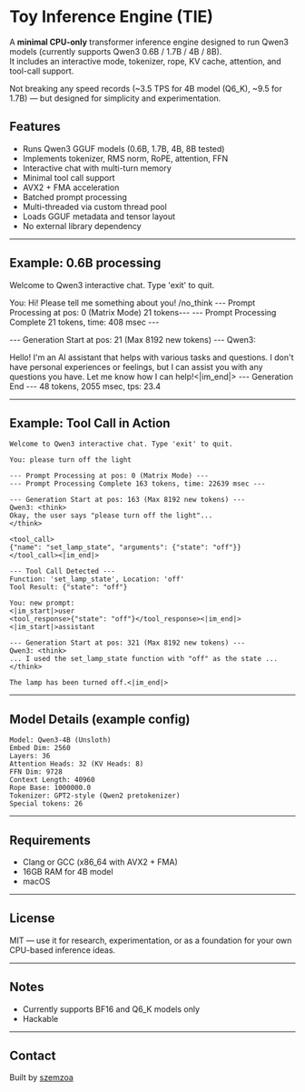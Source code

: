 # Toy Inference Engine (TIE)

A **minimal CPU-only** transformer inference engine designed to run Qwen3 models (currently supports Qwen3 0.6B / 1.7B / 4B / 8B).  
It includes an interactive mode, tokenizer, rope, KV cache, attention, and tool-call support.

Not breaking any speed records (~3.5 TPS for 4B model (Q6_K), ~9.5 for 1.7B) — but designed for simplicity and experimentation.

## Features

-  Runs Qwen3 GGUF models (0.6B, 1.7B, 4B, 8B tested)
-  Implements tokenizer, RMS norm, RoPE, attention, FFN
-  Interactive chat with multi-turn memory
-  Minimal tool call support
-  AVX2 + FMA acceleration
-  Batched prompt processing
-  Multi-threaded via custom thread pool
-  Loads GGUF metadata and tensor layout
-  No external library dependency

---

## Example: 0.6B processing

Welcome to Qwen3 interactive chat. Type 'exit' to quit.

You: Hi! Please tell me something about you! /no_think
--- Prompt Processing at pos: 0 (Matrix Mode) 21 tokens---
--- Prompt Processing Complete 21 tokens, time: 408 msec ---

--- Generation Start at pos: 21 (Max 8192 new tokens) ---
Qwen3: <think>

</think>

Hello! I'm an AI assistant that helps with various tasks and questions. I don't have personal experiences or feelings, but I can assist you with any questions you have. Let me know how I can help!<|im_end|>
--- Generation End --- 48 tokens, 2055 msec, tps: 23.4

---

## Example: Tool Call in Action

```
Welcome to Qwen3 interactive chat. Type 'exit' to quit.

You: please turn off the light

--- Prompt Processing at pos: 0 (Matrix Mode) ---
--- Prompt Processing Complete 163 tokens, time: 22639 msec ---

--- Generation Start at pos: 163 (Max 8192 new tokens) ---
Qwen3: <think>
Okay, the user says "please turn off the light"... 
</think>

<tool_call>
{"name": "set_lamp_state", "arguments": {"state": "off"}}
</tool_call><|im_end|>

--- Tool Call Detected ---
Function: 'set_lamp_state', Location: 'off'
Tool Result: {"state": "off"}

You: new prompt: 
<|im_start|>user
<tool_response>{"state": "off"}</tool_response><|im_end|>
<|im_start|>assistant

--- Generation Start at pos: 321 (Max 8192 new tokens) ---
Qwen3: <think>
... I used the set_lamp_state function with "off" as the state ...
</think>

The lamp has been turned off.<|im_end|>
```

---

## Model Details (example config)

```
Model: Qwen3-4B (Unsloth)
Embed Dim: 2560
Layers: 36
Attention Heads: 32 (KV Heads: 8)
FFN Dim: 9728
Context Length: 40960
Rope Base: 1000000.0
Tokenizer: GPT2-style (Qwen2 pretokenizer)
Special tokens: 26
```

---

## Requirements

- Clang or GCC (x86_64 with AVX2 + FMA)
- 16GB RAM for 4B model
- macOS

---

## License

MIT — use it for research, experimentation, or as a foundation for your own CPU-based inference ideas.

---

## Notes

- Currently supports BF16 and Q6_K models only
- Hackable

---

## Contact

Built by [szemzoa](https://github.com/szemzoa)
